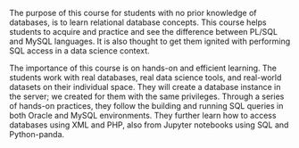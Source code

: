 The purpose of this course for students with no prior knowledge of databases, is to learn relational database concepts. This course helps students to acquire and practice and see the difference between PL/SQL and MySQL languages. It is also thought to get them ignited with performing SQL access in a data science context.  

The importance of this course is on hands-on and efficient learning. The students work with real databases, real data science tools, and real-world datasets on their individual space. They will create a database instance in the server; we created for them with the same privileges. Through a series of hands-on practices, they follow the building and running SQL queries in both Oracle and MySQL environments. They further learn how to access databases using XML and PHP, also from Jupyter notebooks using SQL and Python-panda.
